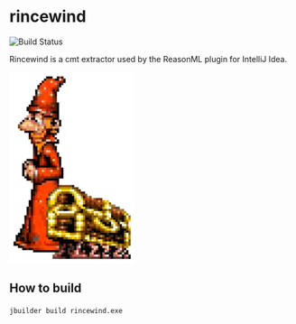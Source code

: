 # rincewind

![Build Status](https://travis-ci.org/giraud/rincewind.svg?branch=master)

Rincewind is a cmt extractor used by the ReasonML plugin for IntelliJ Idea.

![rincewind](rincewind.png)

## How to build

`jbuilder build rincewind.exe`
